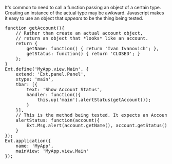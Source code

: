 It's common to need to call a function passing an object
of a certain type. Creating an instance of the actual type
may be awkward. Javascript makes it easy to use an
object that *appears* to be the thing being tested.

<pre class="runnable 550">
function getAccount(){
    // Rather than create an actual account object, 
    // return an object that *looks* like an account.
    return {
        getName: function() { return 'Ivan Ivanovich'; },
        getStatus: function() { return 'CLOSED'; }
    };
}
Ext.define('MyApp.view.Main', {
    extend: 'Ext.panel.Panel',
    xtype: 'main',
    tbar: [{
        text: 'Show Account Status',
        handler: function(){
            this.up('main').alertStatus(getAccount());
        }
    }],
    // This is the method being tested. It expects an Account object, with getName and getStatus
    alertStatus: function(account){
        Ext.Msg.alert(account.getName(), account.getStatus());
    }
});
Ext.application({
    name: 'MyApp',
    mainView: 'MyApp.view.Main'
});
</pre>